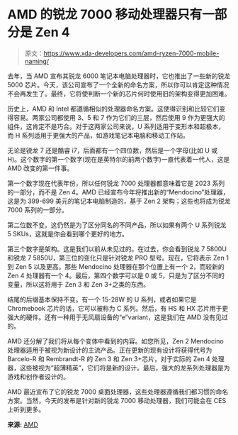 # AMD 的锐龙 7000 移动处理器只有一部分是 Zen 4

> 原文：<https://www.xda-developers.com/amd-ryzen-7000-mobile-naming/>

去年，当 AMD 宣布其锐龙 6000 笔记本电脑处理器时，它也推出了一些新的锐龙 5000 芯片。今天，该公司宣布了一个全新的命名方案，所以你可以肯定这种情况不会再发生了。最终，它将使判断一个新的芯片何时使用旧的架构变得更加困难。

历史上，AMD 和 Intel 都遵循相似的处理器命名方案。这使得识别和比较它们变得容易。两家公司都使用 3、5 和 7 作为它们的三层，然后使用 9 作为更强大的组件，这肯定不是巧合。对于这两家公司来说，U 系列适用于变形本和超极本，而 H 系列适用于更强大的产品，如游戏笔记本电脑和移动工作站。

无论是锐龙 7 还是酷睿 i7，后面都有一个四位数，然后是一个字母(比如 U 或 H)。这个数字的第一个数字(现在是英特尔的前两个数字)一直代表着一代人，这是 AMD 改变的第一件事。

第一个数字现在代表年份，所以任何锐龙 7000 处理器都意味着它是 2023 系列的一部分，而不是 Zen 4。AMD 已经宣布今年将推出新的“Mendocino”处理器，这是为 399-699 美元的笔记本电脑制造的，基于 Zen 2 架构；这些也将成为锐龙 7000 系列的一部分。

第二位数不变。这仍然是为了区分同名的不同产品，所以如果有两个 U 系列锐龙 5 SKUs，这就是你会看到哪个更好的地方。

第三个数字是架构。这是我们以前从未见过的。在过去，你会看到锐龙 7 5800U 和锐龙 7 5850U，第三位的变化只是针对锐龙 PRO 型号。现在，它将表示 Zen 1 到 Zen 5 以及更高。那些 Mendocino 处理器在那个位置上有一个 2，而较新的 Zen 4 处理器有一个 4。最后，第四个数字可以是 0 或 5，只是为了区分不同的变量，所以这将用于 Zen 3 和 Zen 3+之类的东西。

结尾的后缀基本保持不变。有一个 15-28W 的 U 系列，或者如果它是 Chromebook 芯片的话，它可以被称为 C 系列。然后，有 HS 和 HX 芯片用于更强大的硬件。还有一种用于无风扇设备的“e”variant，这是我们在 AMD 没有见过的。

AMD 还分解了我们将从每个变体中看到的内容。如您所见，Zen 2 Mendocino 处理器适用于被视为新设计的主流产品。正在更新的现有设计将获得代号为 Barcelo-R 和 Rembrandt-R 的 Zen 3 和 Zen 3+芯片，对于实际的 Zen 4 处理器，这些被视为“超薄精英”，它们将是新的设计。最后，强大的龙系列处理器是为游戏和创作者设计的。

AMD 最近宣布了它的锐龙 7000 桌面处理器，这些处理器遵循我们都习惯的命名方案。当然，今天的发布是针对新的锐龙 7000 移动处理器，我们可能会在 CES 上听到更多。

**来源:** [AMD](https://community.amd.com/t5/corporate/announcing-new-model-numbers-for-2023-mobile-processors/ba-p/543985)